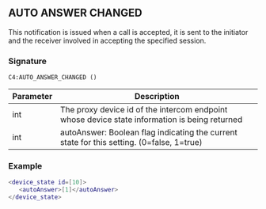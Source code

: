 ## AUTO ANSWER CHANGED

This notification is issued when a call is accepted, it is sent to the initiator and the receiver involved in accepting the specified session.


### Signature

`C4:AUTO_ANSWER_CHANGED ()`


| Parameter | Description |
| --- | --- |
| int | The proxy device id of the intercom endpoint whose device state information is being returned |
| int | autoAnswer: Boolean flag indicating the current state for this setting. (0=false, 1=true) |


### Example

```lua
<device_state id=[10]>
   <autoAnswer>[1]</autoAnswer>
</device_state>
```
